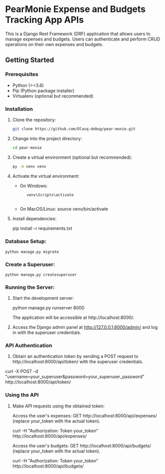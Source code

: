 # PearMonie Expense and Budgets Tracking App APIs

This is a Django Rest Framework (DRF) application that allows users to manage expenses and budgets. Users can authenticate and perform CRUD operations on their own expenses and budgets.

## Getting Started

### Prerequisites

- Python (>=3.6)
- Pip (Python package installer)
- Virtualenv (optional but recommended)

### Installation

1. Clone the repository:

   ```bash
   git clone https://github.com/Olasq-debug/pear-monie.git

2. Change into the project directory:
   ```bash
   cd pear-monie

3. Create a virtual environment (optional but recommended):
   ```bash
   py -m venv venv

4. Activate the virtual environment:

   - On Windows:
     ```bash
        venv\Scripts\activate
    
   - On MacOS/Linux:
        source venv/bin/activate

5. Install dependencies:

   pip install -r requirements.txt

### Database Setup:

    python manage.py migrate

### Create a Superuser:

    python manage.py createsuperuser

### Running the Server:

1. Start the development server:

    python manage.py runserver 8000

    The application will be accessible at http://localhost:8000/.

2. Access the Django admin panel at http://127.0.0.1:8000/admin/ and log in with the superuser credentials.

### API Authentication

1. Obtain an authentication token by sending a POST request to http://localhost:8000/api/token/ with the superuser credentials.

curl -X POST -d "username=your_superuser&password=your_superuser_password" http://localhost:8000/api/token/

### Using the API

1. Make API requests using the obtained token:

    Access the user's expenses: GET http://localhost:8000/api/expenses/ (replace your_token with the actual token).

    curl -H "Authorization: Token your_token" http://localhost:8000/api/expenses/

    Access the user's budgets: GET http://localhost:8000/api/budgets/ (replace your_token with the actual token).

    curl -H "Authorization: Token your_token" http://localhost:8000/api/budgets/







